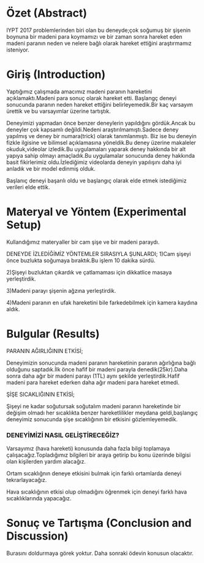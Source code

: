 

# Özet (Abstract)
IYPT 2017 problemlerinden biri olan bu deneyde;çok soğumuş bir şişenin boynuna bir madeni para koymamızı ve bir zaman sonra hareket eden madeni paranın neden ve nelere bağlı olarak hareket ettiğini araştırmamız isteniyor.
# Giriş (Introduction)
Yaptığımız çalışmada amacımız madeni paranın hareketini açıklamaktı.Madeni para sonuç olarak hareket etti. Başlangç deneyi sonucunda paranın neden hareket ettiğini belirleyemedik.Bir kaç varsayım ürettik ve bu varsayımlar üzerine tartıştık.

Deneyimizi yapmadan önce benzer deneylerin yapıldığını gördük.Ancak bu deneyler çok kapsamlı değildi.Nedeni araştırılmamıştı.Sadece deney yapılmış ve deney bir numara(trick) olarak tanımlanmıştı. Biz ise bu deneyin fizkle ilgisine ve bilimsel açıklamasına yöneldik.Bu deney üzerine makaleler okuduk,videolar izledik.Bu uygulamaları yaparak deney hakkında bir alt yapıya sahip olmayı amaçladık.Bu uygulamalar sonucunda deney hakkında basit fikirlerimiz oldu.İzlediğimiz videolarda deneyin yapılışını daha iyi anladık ve bir model edinmiş olduk.

Başlanıç deneyi başarılı oldu ve başlangıç olarak elde etmek istediğimiz verileri elde ettik.
# Materyal ve Yöntem (Experimental Setup)
Kullandığımız materyaller bir cam şişe ve bir madeni paraydı.

DENEYDE İZLEDİĞİMİZ YÖNTEMLER SIRASIYLA ŞUNLARDI;
1)Cam şişeyi önce buzlukta soğumaya bıraktık.Bu işlem 10 dakika sürdü.

2)Şişeyi buzluktan çıkardık ve çatlamaması için dikkatlice masaya yerleştirdik.

3)Madeni parayı şişenin ağzına yerleştirdik.

4)Madeni paranın en ufak hareketini bile farkedebilmek için kamera kaydına aldık.
# Bulgular (Results)

PARANIN AĞIRLIĞININ ETKİSİ;

Deneyimizin sonucunda madeni paranın hareketinin paranın ağırlığına bağlı olduğunu saptadık.İlk önce hafif bir madeni parayla denedik(25kr).Daha sonra daha ağır bir madeni parayı (1TL) aynı şekilde yerleştirdik.Hafif madeni para hareket ederken daha ağır madeni para hareket etmedi.

ŞİŞE SICAKLIĞININ ETKİSİ;

Şişeyi ne kadar soğutursak soğutalım madeni paranın hareketinde bir değişim olmadı her sıcaklıkta benzer hareketlilikler meydana geldi,başlangıç deneyimiz sonucunda şişe sıcaklığının bir etkisini gözlemleyemedik.

### DENEYİMİZİ NASIL GELİŞTİRECEĞİZ?
Varsayımız (hava hareketi) konusunda daha fazla bilgi toplamaya çalışacağız.Topladığımız bilgileri bir araya getirip bu konu üzerinde bilgisi olan kişilerden yardım alacağız.

Ortam sıcaklığnın deneye etkisini bulmak için farklı ortamlarda deneyi tekrarlayacağız.

Hava sıcaklığının etkisi olup olmadığını öğrenmek için deneyi farklı hava sıcaklıklarında yapacağız.
# Sonuç ve Tartışma (Conclusion and Discussion) 
Burasını doldurmaya görek yoktur. Daha sonraki ödevin konusun olacaktır. 


